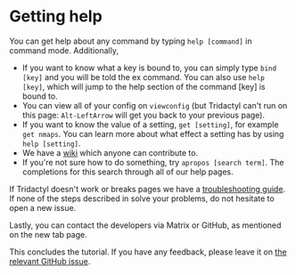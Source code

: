 # Getting help

You can get help about any command by typing `help [command]` in command mode. Additionally,

- If you want to know what a key is bound to, you can simply type `bind [key]` and you will be told the ex command. You can also use `help [key]`, which will jump to the help section of the command [key] is bound to.
- You can view all of your config on `viewconfig` (but Tridactyl can't run on this page: `Alt-LeftArrow` will get you back to your previous page).
- If you want to know the value of a setting, `get [setting]`, for example `get nmaps`. You can learn more about what effect a setting has by using `help [setting]`.
- We have a [wiki](https://github.com/tridactyl/tridactyl/wiki) which anyone can contribute to.
- If you're not sure how to do something, try `apropos [search term]`. The completions for this search through all of our help pages.

If Tridactyl doesn't work or breaks pages we have a [troubleshooting guide](https://github.com/tridactyl/tridactyl/blob/master/doc/). If none of the steps described in solve your problems, do not hesitate to open a new issue.

Lastly, you can contact the developers via Matrix or GitHub, as mentioned on the new tab page.

This concludes the tutorial. If you have any feedback, please leave it on [the relevant GitHub issue](https://github.com/tridactyl/tridactyl/issues/380). <a href='./8-marks.md' rel="prev"></a>
